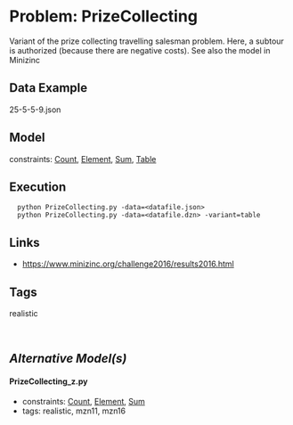 # Problem: PrizeCollecting

Variant of the prize collecting travelling salesman problem.
Here, a subtour is authorized (because there are negative costs).
See also the model in Minizinc

## Data Example
  25-5-5-9.json

## Model
  constraints: [Count](https://pycsp.org/documentation/constraints/Count), [Element](https://pycsp.org/documentation/constraints/Element), [Sum](https://pycsp.org/documentation/constraints/Sum), [Table](https://pycsp.org/documentation/constraints/Table)

## Execution
```
  python PrizeCollecting.py -data=<datafile.json>
  python PrizeCollecting.py -data=<datafile.dzn> -variant=table
```

## Links
  - https://www.minizinc.org/challenge2016/results2016.html

## Tags
  realistic

<br />

## _Alternative Model(s)_

#### PrizeCollecting_z.py
 - constraints: [Count](https://pycsp.org/documentation/constraints/Count), [Element](https://pycsp.org/documentation/constraints/Element), [Sum](https://pycsp.org/documentation/constraints/Sum)
 - tags: realistic, mzn11, mzn16
